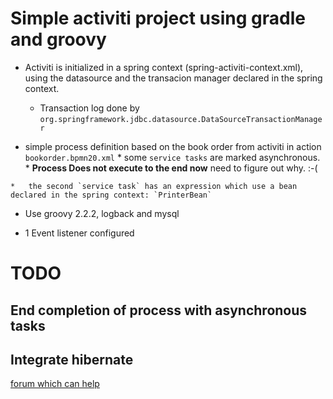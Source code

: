 Simple activiti project using gradle and groovy
===============================================

*   Activiti is initialized in a spring context (spring-activiti-context.xml), using the datasource and the transacion manager declared in the spring context.
    * Transaction log done by `org.springframework.jdbc.datasource.DataSourceTransactionManager`

*    simple process definition based on the book order from activiti in action `bookorder.bpmn20.xml`
    *   some `service tasks` are marked asynchronous.
    *   **Process Does not execute to the end now** need to figure out why. :-(

    *   the second `service task` has an expression which use a bean declared in the spring context: `PrinterBean`

*   Use groovy 2.2.2, logback and mysql

*   1 Event listener configured

TODO
====

End completion of process with asynchronous tasks
-------------------------------------------------

Integrate hibernate
-------------------
[forum which can help](http://forums.activiti.org/content/activiti-hibernate)

